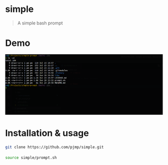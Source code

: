 # simple

> A simple bash prompt

# Demo
[![Demo](./assets/demo.png)](./assets/demo.png)

# Installation & usage

```bash
git clone https://github.com/pjmp/simple.git

source simple/prompt.sh
```
